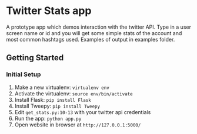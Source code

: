 Twitter Stats app
===============

A prototype app which demos interaction with the twitter API.
Type in a user screen name or id and you will get some simple
stats of the account and most common hashtags used.
Examples of output in examples folder.

Getting Started
---------------

### Initial Setup ###
1. Make a new virtualenv: ``virtualenv env``
2. Activate the virtualenv: ``source env/bin/activate``
3. Install Flask: ``pip install Flask``
4. Install Tweepy: ``pip install Tweepy``
5. Edit ``get_stats.py:10-13`` with your twitter api credentials
6. Run the app: ``python app.py``
7. Open website in browser at ``http://127.0.0.1:5000/``
